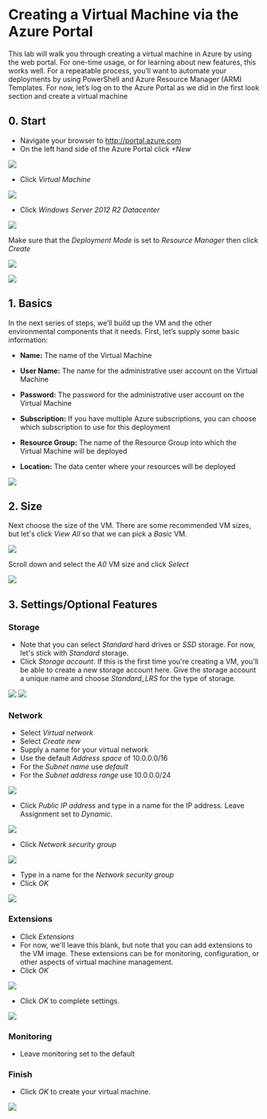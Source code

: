 # Creating a Virtual Machine via the Azure Portal

This lab will walk you through creating a virtual machine in Azure by
using the web portal. For one-time usage, or for learning about new
features, this works well. For a repeatable process, you’ll want to
automate your deployments by using PowerShell and Azure Resource Manager
(ARM) Templates. For now, let’s log on to the Azure Portal as we did in
the first look section and create a virtual machine

## 0. Start
* Navigate your browser to http://portal.azure.com
* On the left hand side of the Azure Portal click *+New*

![](media/CreateVM-Portal-00.png)

* Click *Virtual Machine*

![](media/CreateVM-Portal-00a.png)

* Click *Windows Server 2012 R2 Datacenter*

![](media/CreateVM-Portal-00b.png)

Make sure that the *Deployment Mode* is set to *Resource Manager* then
click *Create*

![](media/CreateVM-Portal-01.png)

![](media/CreateVM-Portal-02.png)

## 1. Basics
In the next series of steps, we’ll build up the VM and the other
environmental components that it needs. First, let’s supply some basic
information:

-   **Name:** The name of the Virtual Machine

-   **User Name:** The name for the administrative user account on the Virtual Machine

-   **Password:** The password for the administrative user account on the Virtual Machine

-   **Subscription:** If you have multiple Azure subscriptions, you can choose which subscription to use for this deployment

-   **Resource Group:** The name of the Resource Group into which the Virtual Machine will be deployed

-   **Location:** The data center where your resources will be deployed

![](media/CreateVM-Portal-04.png)

## 2. Size
Next choose the size of the VM. There are some recommended VM sizes, but let's click *View All* so that we can pick a *Basic* VM.

![](media/CreateVM-Portal-05.png)

Scroll down and select the *A0* VM size and click *Select*

![](media/CreateVM-Portal-06.png)

## 3. Settings/Optional Features
### Storage
* Note that you can select *Standard* hard drives or *SSD* storage. For now, let's stick with *Standard* storage.
* Click *Storage account*. If this is the first time you're creating a VM, you'll be able to create a new storage account here. Give the storage account a unique name and choose *Standard_LRS* for the type of storage.

![](media/CreateVM-Portal-07.png)
![](media/CreateVM-Portal-08.png)
 
### Network
 * Select *Virtual network*
 * Select *Create new*
 * Supply a name for your virtual network
 * Use the default *Address space* of 10.0.0.0/16
 * For the *Subnet name* use *default*
 * For the *Subnet address range* use 10.0.0.0/24

![](media/CreateVM-Portal-09.png)

 * Click *Public IP address* and type in a name for the IP address. Leave Assignment set to *Dynamic*.

![](media/CreateVM-Portal-12.png)

 * Click *Network security group*

![](media/CreateVM-Portal-13.png)

* Type in a name for the *Network security group*
* Click *OK*

![](media/CreateVM-Portal-14.png)

### Extensions
* Click *Extensions*
* For now, we'll leave this blank, but note that you can add extensions to the VM image. These extensions can be for monitoring, configuration, or other aspects of virtual machine management.
* Click *OK*

![](media/CreateVM-Portal-15.png)

* Click *OK* to complete settings.

![](media/CreateVM-Portal-16.png)

### Monitoring
* Leave monitoring set to the default 

### Finish
* Click *OK* to create your virtual machine.

![](media/CreateVM-Portal-17.png)

